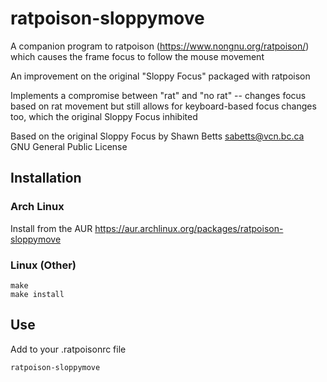 # ratpoison-sloppymove

A companion program to ratpoison (https://www.nongnu.org/ratpoison/) which causes the frame focus to follow the mouse movement

An improvement on the original "Sloppy Focus" packaged with ratpoison

Implements a compromise between "rat" and "no rat" -- changes focus based on rat movement but still allows for keyboard-based focus changes too, which the original Sloppy Focus inhibited

Based on the original Sloppy Focus by Shawn Betts <sabetts@vcn.bc.ca>
GNU General Public License

## Installation

### Arch Linux

Install from the AUR
https://aur.archlinux.org/packages/ratpoison-sloppymove

### Linux (Other)

```
make
make install
```

## Use

Add to your .ratpoisonrc file
```
ratpoison-sloppymove
```
